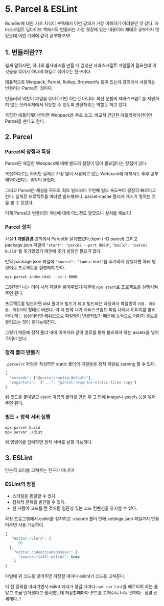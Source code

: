 # 5. Parcel & ESLint

Bundler에 대한 기초 지식이 부족해서 이번 강의가 가장 이해햐기 어려웠던 것 같다. 자바스크립트 딥다이브 책에서도 번들러는 가장 뒷장에 있는 내용이라 제대로 공부하지 않았는데 이번 기회에 같이 공부해보자!

## 1. 번들러란??

쉽게 말하자면, 하나의 웹서비스를 만들 때 엄청난 자바스크립트 파일들이 필요한데 이것들을 묶어서 하나의 파일로 묶어주는 친구이다.

대표적으로 Webpack, Parcel, Rollup, Browserify 등이 있는데 강의에서 사용하는 번들러는 Parcel인 것이다.

번들러의 역할이 파일을 묶어주기만 하는건 아니다. 최신 문법의 자바스크립트를 지원하지 않는 브라우저에서 작동할 수 있도록 변환해주는 역할도 하고 있다.

복잡한 애플리케이션이면 Webpack을 주로 쓰고, 비교적 간단한 애플리케이션이면 Parcel을 쓴다고 한다. 

## 2. Parcel

### Parcel의 장점과 특징

Parcel은 복잡한 Webpack에 비해 별도의 설정이 많이 필요없다는 장점이 있다.

복잡하다고는 하지만 실제로 가장 많이 사용되고 있는 Webpack에 대해서도 추후 공부해봐야겠다는 생각이 들었다.

그리고 Parcel은 캐싱을 하므로 최초 빌드보다 두번째 빌드 속도부터 굉장히 빠르다고 한다. 실제로 프로젝트를 여러번 빌드해보니 .parcel-cache 폴더에 캐시가 쌓이는 것을 볼 수 있었다. 

이제 Parcel과 번들러의 개념에 대해 어느정도 알았으니 설치를 해보자!

### Parcel 설치

사실 **1.개발환경** 강의에서 Parcel을 설치했었다.(npm i -D parcel)
그리고 package.json 파일에 `"start": "parcel --port 8080"`, `"build": "parcel build"`를 추가했었기 때문에 추가 설정은 필요가 없다.

만약 package.json 파일에 `"source": "index.html"`을 추가하지 않았다면 아래 명령어로 프로젝트를 실행해야 한다.

```bash
npx parcel index.html --port 8080 
```

그렇지만 나는 이미 시작 파일을 넣어주었기 때문에 `npm start`로 프로젝트를 실행시켜주면 된다.

프로젝트를 빌드하면 dist 폴더에 빌드가 되고 빌드되는 과정에서 파일명이 `이름. 해쉬값. 확장자`의 형태로 바뀐다. 이 때 만약 내가 자바스크립트 파일 내에서 이미지를 불러와야 하는 상황이라면 해쉬값으로 파일명이 변경되었기 때문에 동적으로 이미지 경로를 불러오는 것이 불가능해진다.

그렇기 때문에 정적 폴더 내에 이미지와 같이 경로를 통해 불러와야 하는 assets을 넣어주어야 한다.

### 정적 폴더 만들기

`.parcelrc` 파일을 작성하면 static 폴더의 파일들을 정적 파일로 serving 할 수 있다.

```javascript
{
  "extends": ["@parcel/config-default"],
  "reporters":  ["...", "parcel-reporter-static-files-copy"]
}
```

위 코드를 붙여넣고 static 이름의 폴더를 만든 후 그 안에 image나 assets 등을 넣어주면 된다.

### 빌드 + 정적 서버 실행

```bash
npx parcel build
npx servor ./dist
```

위 명령어를 입력하면 정적 서버를 실행 가능하다.

## 3. ESLint

단순히 오타를 고쳐주는 친구가 아니다!

### ESLint의 장점

* 스타일을 통일할 수 있다.
* 잠재적 문제를 발견할 수 있다.
* 한 사람이 코드를 짠 것처럼 일관성 있는 코드 컨벤션을 유지할 수 있다.

확장 프로그램에서 eslint를 설치하고 .vscode 폴더 안에 settings.json 파일까지 만들어주면 사용 가능하다.

```javascript
{
   "editor.rulers": [
      80
  ],
    "editor.codeActionsOnSave": {
      "source.fixAll.eslint": true
    }
}
```

파일에 위 코드를 넣어주면 저장할 때마다 eslint가 코드를 고쳐준다.

이 전 강의를 따라가면서 eslint 에러가 생길 때마다  `npm run lint`를 해주어야 하는 줄 알고 조금 번거롭다고 생각했는데 저장할때마다 코드를 고쳐주니 너무 편하다.. 정말 신세계다..!
